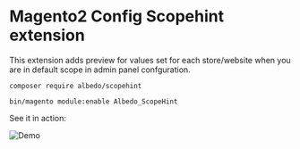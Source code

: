 # Magento2 Config Scopehint extension

This extension adds preview for values set for each store/website when you are in default scope in admin panel confguration.

```composer require albedo/scopehint```

```bin/magento module:enable Albedo_ScopeHint```

See it in action:

![Demo](https://karnowka.com/images/scopehint.gif)
